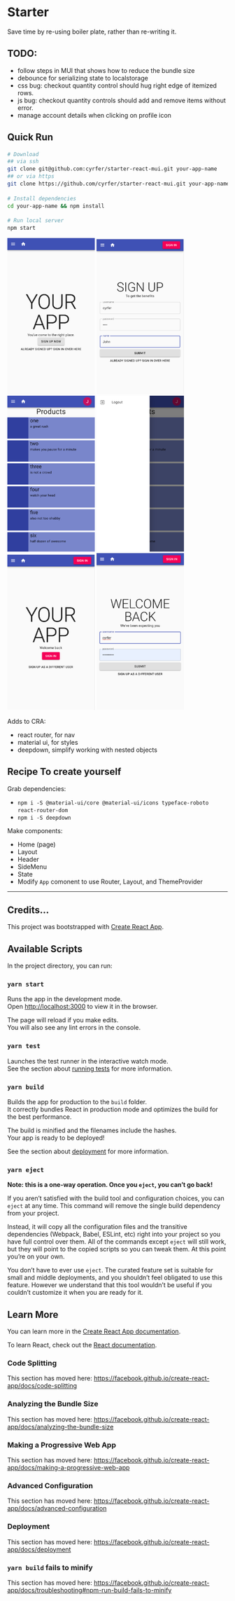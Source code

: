 # Starter
Save time by re-using boiler plate, rather than re-writing it.

## TODO:
- follow steps in MUI that shows how to reduce the bundle size
- debounce for serializing state to localstorage
- css bug: checkout quantity control should hug right edge of itemized rows.
- js bug: checkout quantity controls should add and remove items without error.
- manage account details when clicking on profile icon

## Quick Run

```bash
# Download
## via ssh
git clone git@github.com:cyrfer/starter-react-mui.git your-app-name
## or via https
git clone https://github.com/cyrfer/starter-react-mui.git your-app-name

# Install dependencies
cd your-app-name && npm install

# Run local server
npm start
```

<p>
<img src="./docs/home-signup.png" alt="home page signup" width="200"/>
<img src="./docs/signup.png" alt="sign up" width="200"/>
<img src="./docs/home-dashboard.png" alt="home page dashboard" width="200"/>
<img src="./docs/drawer.png" alt="drawer" width="200"/>
<img src="./docs/home-signin.png" alt="home page signin" width="200"/>
<img src="./docs/signin.png" alt="signin" width="200"/>
</p>

Adds to CRA:
- react router, for nav
- material ui, for styles
- deepdown, simplify working with nested objects


## Recipe To create yourself

Grab dependencies:
- `npm i -S @material-ui/core @material-ui/icons typeface-roboto react-router-dom`
- `npm i -S deepdown`

Make components:
- Home (page)
- Layout
- Header
- SideMenu
- State
- Modify `App` comonent to use Router, Layout, and ThemeProvider

<hr/>

## Credits...

This project was bootstrapped with [Create React App](https://github.com/facebook/create-react-app).

## Available Scripts

In the project directory, you can run:

### `yarn start`

Runs the app in the development mode.<br />
Open [http://localhost:3000](http://localhost:3000) to view it in the browser.

The page will reload if you make edits.<br />
You will also see any lint errors in the console.

### `yarn test`

Launches the test runner in the interactive watch mode.<br />
See the section about [running tests](https://facebook.github.io/create-react-app/docs/running-tests) for more information.

### `yarn build`

Builds the app for production to the `build` folder.<br />
It correctly bundles React in production mode and optimizes the build for the best performance.

The build is minified and the filenames include the hashes.<br />
Your app is ready to be deployed!

See the section about [deployment](https://facebook.github.io/create-react-app/docs/deployment) for more information.

### `yarn eject`

**Note: this is a one-way operation. Once you `eject`, you can’t go back!**

If you aren’t satisfied with the build tool and configuration choices, you can `eject` at any time. This command will remove the single build dependency from your project.

Instead, it will copy all the configuration files and the transitive dependencies (Webpack, Babel, ESLint, etc) right into your project so you have full control over them. All of the commands except `eject` will still work, but they will point to the copied scripts so you can tweak them. At this point you’re on your own.

You don’t have to ever use `eject`. The curated feature set is suitable for small and middle deployments, and you shouldn’t feel obligated to use this feature. However we understand that this tool wouldn’t be useful if you couldn’t customize it when you are ready for it.

## Learn More

You can learn more in the [Create React App documentation](https://facebook.github.io/create-react-app/docs/getting-started).

To learn React, check out the [React documentation](https://reactjs.org/).

### Code Splitting

This section has moved here: https://facebook.github.io/create-react-app/docs/code-splitting

### Analyzing the Bundle Size

This section has moved here: https://facebook.github.io/create-react-app/docs/analyzing-the-bundle-size

### Making a Progressive Web App

This section has moved here: https://facebook.github.io/create-react-app/docs/making-a-progressive-web-app

### Advanced Configuration

This section has moved here: https://facebook.github.io/create-react-app/docs/advanced-configuration

### Deployment

This section has moved here: https://facebook.github.io/create-react-app/docs/deployment

### `yarn build` fails to minify

This section has moved here: https://facebook.github.io/create-react-app/docs/troubleshooting#npm-run-build-fails-to-minify
